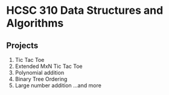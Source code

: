 # HCSC 310 Data Structures and Algorithms

## Projects
1. Tic Tac Toe
2. Extended MxN Tic Tac Toe
3. Polynomial addition
4. Binary Tree Ordering
5. Large number addition
...and more
